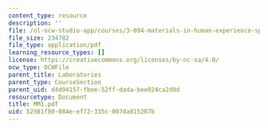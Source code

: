 ```yaml
---
content_type: resource
description: ''
file: /ol-ocw-studio-app/courses/3-094-materials-in-human-experience-spring-2004/52981f80084eef72335c007da815287b_MM1.pdf
file_size: 234782
file_type: application/pdf
learning_resource_types: []
license: https://creativecommons.org/licenses/by-nc-sa/4.0/
ocw_type: OCWFile
parent_title: Laboratories
parent_type: CourseSection
parent_uid: d4d94157-fbee-52ff-dada-bee024ca2d9d
resourcetype: Document
title: MM1.pdf
uid: 52981f80-084e-ef72-335c-007da815287b
---
```

